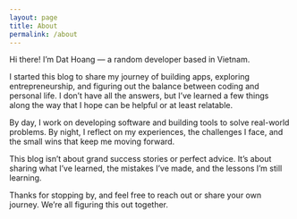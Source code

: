 ```yaml
---
layout: page
title: About
permalink: /about
---
```


Hi there! I’m Dat Hoang — a random developer based in Vietnam.

I started this blog to share my journey of building apps, exploring entrepreneurship, and figuring out the balance between coding and personal life. I don’t have all the answers, but I’ve learned a few things along the way that I hope can be helpful or at least relatable.

By day, I work on developing software and building tools to solve real-world problems. By night, I reflect on my experiences, the challenges I face, and the small wins that keep me moving forward.

This blog isn’t about grand success stories or perfect advice. It’s about sharing what I’ve learned, the mistakes I’ve made, and the lessons I’m still learning.

Thanks for stopping by, and feel free to reach out or share your own journey. We’re all figuring this out together.

